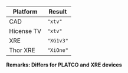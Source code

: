 | Platform   | Result    |
| ---------- | --------- |
| CAD        | `"xtv"`   |
| Hicense TV | `"xtv"`   |
| XRE        | `"XG1v3"` |
| Thor XRE   | `"XiOne"` |

**Remarks: Differs for PLATCO and XRE devices**

